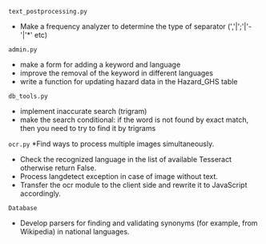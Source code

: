 ```text_postprocessing.py```
* Make a frequency analyzer to determine the type of separator (','|';'|'-'|'*' etc)

```admin.py```
* make a form for adding a keyword and language
* improve the removal of the keyword in different languages
* write a function for updating hazard data in the Hazard_GHS table

```db_tools.py```
* implement inaccurate search (trigram)
* make the search conditional: if the word is not found by exact match, then you need to try to find it by trigrams

```ocr.py```
*Find ways to process multiple images simultaneously.
* Check the recognized language in the list of available Tesseract otherwise return False.
* Process langdetect exception in case of image without text.
* Transfer the ocr module to the client side and rewrite it to JavaScript accordingly.

`Database`
* Develop parsers for finding and validating synonyms (for example, from Wikipedia) in national languages.